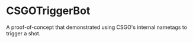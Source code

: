 CSGOTriggerBot
=============

A proof-of-concept that demonstrated using CSGO's internal nametags to trigger a shot.
